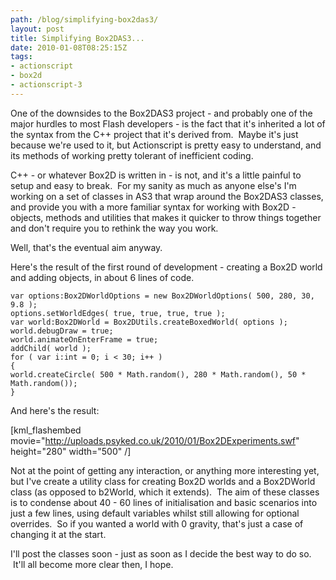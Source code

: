```yaml
---
path: /blog/simplifying-box2das3/
layout: post
title: Simplifying Box2DAS3...
date: 2010-01-08T08:25:15Z
tags:
- actionscript
- box2d
- actionscript-3
---
```


One of the downsides to the Box2DAS3 project - and probably one of the major hurdles to most Flash developers - is the fact that it's inherited a lot of the syntax from the C++ project that it's derived from.  Maybe it's just because we're used to it, but Actionscript is pretty easy to understand, and its methods of working pretty tolerant of inefficient coding.

C++ - or whatever Box2D is written in - is not, and it's a little painful to setup and easy to break.  For my sanity as much as anyone else's I'm working on a set of classes in AS3 that wrap around the Box2DAS3 classes, and provide you with a more familiar syntax for working with Box2D - objects, methods and utilities that makes it quicker to throw things together and don't require you to rethink the way you work.

Well, that's the eventual aim anyway.

Here's the result of the first round of development - creating a Box2D world and adding objects, in about 6 lines of code.

<pre><code>var options:Box2DWorldOptions = new Box2DWorldOptions( 500, 280, 30, 9.8 );
options.setWorldEdges( true, true, true, true );
var world:Box2DWorld = Box2DUtils.createBoxedWorld( options );
world.debugDraw = true;
world.animateOnEnterFrame = true;
addChild( world );
for ( var i:int = 0; i < 30; i++ )
{
world.createCircle( 500 * Math.random(), 280 * Math.random(), 50 * Math.random());
}</code></pre>

And here's the result:

[kml_flashembed movie="http://uploads.psyked.co.uk/2010/01/Box2DExperiments.swf" height="280" width="500" /]

Not at the point of getting any interaction, or anything more interesting yet, but I've create a utility class for creating Box2D worlds and a Box2DWorld class (as opposed to b2World, which it extends).  The aim of these classes is to condense about 40 - 60 lines of initialisation and basic scenarios into just a few lines, using default variables whilst still allowing for optional overrides.  So if you wanted a world with 0 gravity, that's just a case of changing it at the start.

I'll post the classes soon - just as soon as I decide the best way to do so.  It'll all become more clear then, I hope.